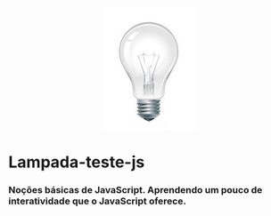 <p align="center">
<img src="_imagens/lampada-apagada.jpg" /></br>
    <h1> Lampada-teste-js </h1>
  </a>
</p>

<h3>Noções básicas de JavaScript. Aprendendo um pouco de interatividade que o JavaScript oferece.</h3>
